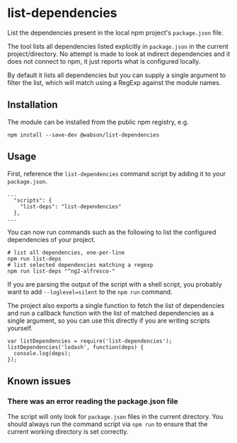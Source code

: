 # list-dependencies
List the dependencies present in the local npm project's `package.json` file.

The tool lists all dependencies listed explicitly in `package.json` in the
current project/directory. No attempt is made to look at indirect dependencies and it does
not connect to npm, it just reports what is configured locally.

By default it lists all dependencies but you can supply a single
argument to filter the list, which will match using a RegExp against the module
names.

Installation
------------

The module can be installed from the public npm registry, e.g.

    npm install --save-dev @wabson/list-dependencies

Usage
-----

First, reference the `list-dependencies` command script by adding it to your
`package.json`.

    ...
      "scripts": {
        "list-deps": "list-dependencies"
      },
    ...

You can now run commands such as the following to list the configured dependencies
of your project.

    # list all dependencies, one-per-line
    npm run list-deps
    # list selected dependencies matching a regexp
    npm run list-deps "^ng2-alfresco-"

If you are parsing the output of the script with a shell script, you probably want
to add `--loglevel=silent` to the `npm run` command.

The project also exports a single function to fetch the list of dependencies and run
a callback function with the list of matched dependencies as a single argument, so
you can use this directly if you are writing scripts yourself.

    var listDependencies = require('list-dependencies');
    listDependencies('lodash', function(deps) {
      console.log(deps);
    });

Known issues
------------

### There was an error reading the package.json file

The script will only look for `package.json` files in the current directory. You
should always run the command script via `npm run` to ensure that the current
working directory is set correctly.
